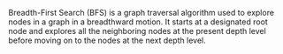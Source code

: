 Breadth-First Search (BFS) is a graph traversal algorithm used to explore nodes in a graph in a breadthward motion. It starts at a designated root node and explores all the neighboring nodes at the present depth level before moving on to the nodes at the next depth level.
